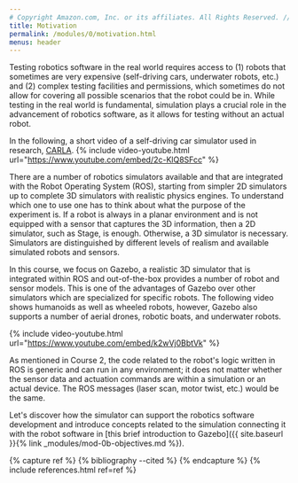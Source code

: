```yaml
---
# Copyright Amazon.com, Inc. or its affiliates. All Rights Reserved. // SPDX-License-Identifier: CC-BY-SA-4.0
title: Motivation
permalink: /modules/0/motivation.html
menus: header
---
```


Testing robotics software in the real world requires access to (1) robots that sometimes are very expensive (self-driving cars, underwater robots, etc.) and (2) complex testing facilities and permissions, which sometimes do not allow for covering all possible scenarios that the robot could be in. While testing in the real world is fundamental, simulation plays a crucial role in the advancement of robotics software, as it allows for testing without an actual robot. 

In the following, a short video of a self-driving car simulator used in research, [CARLA](https://carla.org/).
{% include video-youtube.html url="https://www.youtube.com/embed/2c-KlQ8SFcc" %}

There are a number of robotics simulators available and that are integrated with the Robot Operating System (ROS), starting from simpler 2D simulators up to complete 3D simulators with realistic physics engines. To understand which one to use one has to think about what the purpose of the experiment is. If a robot is always in a planar environment and is not equipped with a sensor that captures the 3D information, then a 2D simulator, such as Stage, is enough. Otherwise, a 3D simulator is necessary. Simulators are distinguished by different levels of realism and available simulated robots and sensors.

In this course, we focus on Gazebo, a realistic 3D simulator that is integrated within ROS and out-of-the-box provides a number of robot and sensor models. This is one of the advantages of Gazebo over other simulators which are specialized for specific robots. The following video shows humanoids as well as wheeled robots, however, Gazebo also supports a number of aerial drones, robotic boats, and underwater robots.

{% include video-youtube.html url="https://www.youtube.com/embed/k2wVj0BbtVk" %}

As mentioned in Course 2, the code related to the robot's logic written in ROS is generic and can run in any environment; it does not matter whether the sensor data and actuation commands are within a simulation or an actual device. The ROS messages (laser scan, motor twist, etc.) would be the same. 

Let's discover how the simulator can support the robotics software development and introduce concepts related to the simulation connecting it with the robot software in [this brief introduction to Gazebo]({{ site.baseurl }}{% link _modules/mod-0b-objectives.md %}).

{% capture ref %}
{% bibliography --cited %}
{% endcapture %}
{% include references.html ref=ref %}
